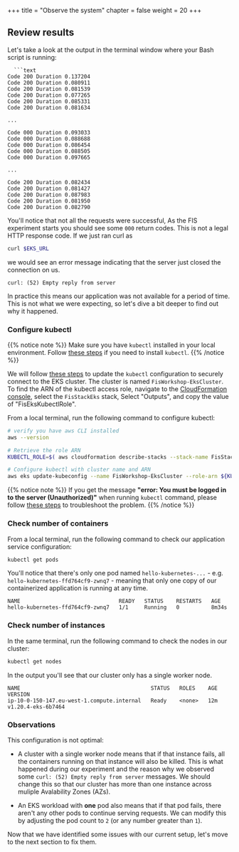 +++
title = "Observe the system"
chapter = false
weight = 20
+++
 
## Review results

Let's take a look at the output in the terminal window where your Bash script is running:

```text
  ```text
Code 200 Duration 0.137204 
Code 200 Duration 0.080911 
Code 200 Duration 0.081539 
Code 200 Duration 0.077265 
Code 200 Duration 0.085331 
Code 200 Duration 0.081634 

...

Code 000 Duration 0.093033 
Code 000 Duration 0.088688 
Code 000 Duration 0.086454 
Code 000 Duration 0.088505 
Code 000 Duration 0.097665 

...

Code 200 Duration 0.082434 
Code 200 Duration 0.081427 
Code 200 Duration 0.087983 
Code 200 Duration 0.081950 
Code 200 Duration 0.082790 
```

You'll notice that not all the requests were successful, As the FIS experiment starts you should see some `000` return codes. This is not a legal HTTP response code. If we just ran curl as 

```bash
curl $EKS_URL
```

we would see an error message indicating that the server just closed the connection on us.

```text
curl: (52) Empty reply from server
```
In practice this means our application was not available for a period of time. This is not what we were expecting, so let's dive a bit deeper to find out why it happened.

### Configure kubectl

{{% notice note %}}
Make sure you have `kubectl` installed in your local environment. Follow [these steps](https://docs.aws.amazon.com/eks/latest/userguide/install-kubectl.html) if you need to install `kubectl`. 
{{% /notice %}}


We will follow [these steps](https://docs.aws.amazon.com/eks/latest/userguide/create-kubeconfig.html#create-kubeconfig-automatically) to update the `kubectl` configuration to securely connect to the EKS cluster. The cluster is named `FisWorkshop-EksCluster`. To find the ARN of the kubectl access role, navigate to the [CloudFormation console](https://console.aws.amazon.com/cloudformation/home?#/stacks?filteringStatus=active&filteringText=FisStackEks&viewNested=true&hideStacks=false), select the `FisStackEks` stack, Select "Outputs", and copy the value of "FisEksKubectlRole".

From a local terminal, run the following command to configure kubectl:
 
```bash
# verify you have aws CLI installed
aws --version

# Retrieve the role ARN
KUBECTL_ROLE=$( aws cloudformation describe-stacks --stack-name FisStackEks --query "Stacks[*].Outputs[?OutputKey=='FisEksKubectlRole'].OutputValue" --output text )

# Configure kubectl with cluster name and ARN
aws eks update-kubeconfig --name FisWorkshop-EksCluster --role-arn ${KUBECTL_ROLE}
```

{{% notice note %}}
If you get the message **"error: You must be logged in to the server (Unauthorized)"** when running `kubectl` command, please follow [these steps](https://aws.amazon.com/premiumsupport/knowledge-center/eks-api-server-unauthorized-error/) to troubleshoot the problem. 
{{% /notice %}}

### Check number of containers

From a local terminal, run the following command to check our application service configuration:

```bash
kubectl get pods
```

You'll notice that there's only one pod named `hello-kubernetes-...` - e.g. `hello-kubernetes-ffd764cf9-zwnq7` - meaning that only one copy of our containerized application is running at any time. 

```text
NAME                               READY   STATUS    RESTARTS   AGE
hello-kubernetes-ffd764cf9-zwnq7   1/1     Running   0          8m34s
```

### Check number of instances

In the same terminal, run the following command to check the nodes in our cluster:

```bash
kubectl get nodes
```

In the output you'll see that our cluster only has a single worker node.

```text
NAME                                         STATUS   ROLES    AGE   VERSION
ip-10-0-150-147.eu-west-1.compute.internal   Ready    <none>   12m   v1.20.4-eks-6b7464
```

### Observations 

This configuration is not optimal:

- A cluster with a single worker node means that if that instance fails, all the containers running on that instance will also be killed. This is what happened during our experiment and the reason why we observed some `curl: (52) Empty reply from server` messages. We should change this so that our cluster has more than one instance across muliple Avalability Zones (AZs).

- An EKS workload with **one** pod also means that if that pod fails, there aren't any other pods to continue serving requests. We can modify this by adjusting the pod count to `2` (or any number greater than `1`).

Now that we have identified some issues with our current setup, let's move to the next section to fix them.
